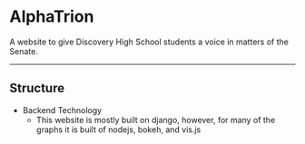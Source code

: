 # AlphaTrion
A website to give Discovery High School students a voice in matters of the Senate. 
___

## Structure
* Backend Technology 
	* This website is mostly built on django, however, for many of the graphs it is built of nodejs, bokeh, and vis.js 





